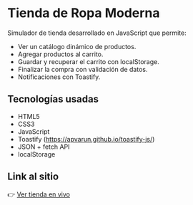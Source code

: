 # Tienda de Ropa Moderna

Simulador de tienda desarrollado en JavaScript que permite:

- Ver un catálogo dinámico de productos.
- Agregar productos al carrito.
- Guardar y recuperar el carrito con localStorage.
- Finalizar la compra con validación de datos.
- Notificaciones con Toastify.

## Tecnologías usadas

- HTML5
- CSS3
- JavaScript
- Toastify (https://apvarun.github.io/toastify-js/)
- JSON + fetch API
- localStorage

## Link al sitio
👉 [Ver tienda en vivo](https://juanmabenta.github.io/tienda-ropa-final-juan25/)
